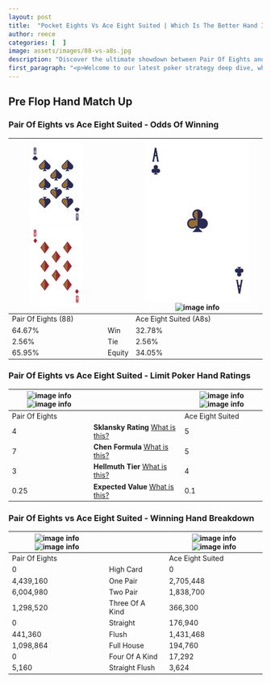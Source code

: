 ```yaml
---
layout: post
title:  "Pocket Eights Vs Ace Eight Suited | Which Is The Better Hand In Poker? A Complete Guide"
author: reece
categories: [  ]
image: assets/images/88-vs-a8s.jpg
description: "Discover the ultimate showdown between Pair Of Eights and Ace Eight Suited in poker! Uncover the odds, strategies, and scenarios where one hand triumphs over the other. Get ready to up your poker game with this thrilling analysis."
first_paragraph: "<p>Welcome to our latest poker strategy deep dive, where we're pitting two distinct hands against each other in a high-stakes showdown: Pair Of Eights vs Ace Eight Suited.</p><p>In the dynamic world of poker, every decision counts, and knowing which hand holds the upper hand is key to your success at the table.</p><p>In this article, we'll dissect these two hands, explore the scenarios where one dominates the other, and equip you with the knowledge to make strategic choices that can tip the odds in your favor.</p><p>Get ready to unravel the intriguing dynamics of these poker hands and elevate your game to new heights.</p>"
---
```




[comment]: # (sp0)

## Pre Flop Hand Match Up

<div class="table hand-ratings" markdown="1"> 



### Pair Of Eights vs Ace Eight Suited - Odds Of Winning


    
| ![image info](assets/images/hand1/8.png) ![image info](assets/images/hand1/8o.png) |  | ![image info](assets/images/hand2/a.png) ![image info](assets/images/hand2/8s.png) |
| -------- | -------- | -------- |
| Pair Of Eights (88) |  | Ace Eight Suited (A8s) |
| 64.67% | Win | 32.78% |
| 2.56% | Tie | 2.56% |
| 65.95% | Equity | 34.05% |




[comment]: # (sp1)



### Pair Of Eights vs Ace Eight Suited - Limit Poker Hand Ratings


    
| ![image info](https://www.riverpairs.com/assets/images/hand1/8.png) ![image info](https://www.riverpairs.com/assets/images/hand1/8o.png) |  | ![image info](https://www.riverpairs.com/assets/images/hand2/a.png) ![image info](https://www.riverpairs.com/assets/images/hand2/8s.png) |
| -------- | -------- | -------- |
| Pair Of Eights |  | Ace Eight Suited |
| 4 | **Sklansky Rating** [What is this?](/sklansky-rating-explained) | 5 |
| 7 | **Chen Formula** [What is this?](/chen-formula-explained) | 5 |
| 3 | **Hellmuth Tier** [What is this?](/Hellmuth-tier-explained) | 4 |
| 0.25 | **Expected Value** [What is this?](/expected-value-explained) | 0.1 |




[comment]: # (sp2)



### Pair Of Eights vs Ace Eight Suited - Winning Hand Breakdown


    
| ![image info](https://www.riverpairs.com/assets/images/hand1/8.png) ![image info](https://www.riverpairs.com/assets/images/hand1/8o.png) |  | ![image info](https://www.riverpairs.com/assets/images/hand2/a.png) ![image info](https://www.riverpairs.com/assets/images/hand2/8s.png) |
| -------- | -------- | -------- |
| Pair Of Eights |  | Ace Eight Suited |
| 0 | High Card | 0 |
| 4,439,160 | One Pair | 2,705,448 |
| 6,004,980 | Two Pair | 1,838,700 |
| 1,298,520 | Three Of A Kind | 366,300 |
| 0 | Straight | 176,940 |
| 441,360 | Flush | 1,431,468 |
| 1,098,864 | Full House | 194,760 |
| 0 | Four Of A Kind | 17,292 |
| 5,160 | Straight Flush | 3,624 |




[comment]: # (sp3)



</div>

[comment]: # (sp4)



[comment]: # (sp5)

